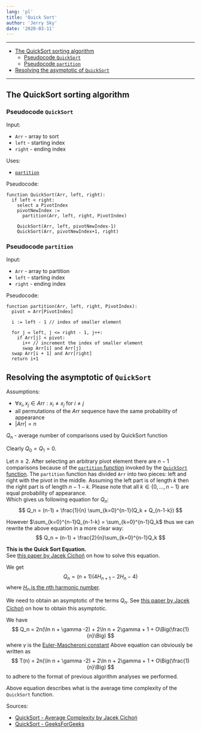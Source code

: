 ```yaml
---
lang: 'pl'
title: 'Quick Sort'
author: 'Jerry Sky'
date: '2020-03-11'
---
```


---

- [The QuickSort sorting algorithm](#the-quicksort-sorting-algorithm)
    - [Pseudocode `QuickSort`](#pseudocode-quicksort)
    - [Pseudocode `partition`](#pseudocode-partition)
- [Resolving the asymptotic of `QuickSort`](#resolving-the-asymptotic-of-quicksort)

---

## The QuickSort sorting algorithm

### Pseudocode `QuickSort`
Input:
- `Arr` - array to sort
- `left` - starting index
- `right` - ending index

Uses:
- [`partition`](#pseudocode-partition)

Pseudocode:
```
function QuickSort(Arr, left, right):
  if left < right:
    select a PivotIndex
    pivotNewIndex :=
      partition(Arr, left, right, PivotIndex)

    QuickSort(Arr, left, pivotNewIndex-1)
    QuickSort(Arr, pivotNewIndex+1, right)
```

### Pseudocode `partition`
Input:
- `Arr` - array to partition
- `left` - starting index
- `right` - ending index

Pseudocode:
```
function partition(Arr, left, right, PivotIndex):
  pivot = Arr[PivotIndex]

  i := left - 1 // index of smaller element

  for j = left, j <= right - 1, j++:
    if Arr[j] < pivot:
      i++ // increment the index of smaller element
      swap Arr[i] and Arr[j]
  swap Arr[i + 1] and Arr[right]
  return i+1
```

## Resolving the asymptotic of `QuickSort`

Assumptions:
- $\forall x_i,x_j \in Arr : x_i \neq x_j$ for $i\neq j$
- all permutations of the $Arr$ sequence have the same probability of appearance
- $|Arr| = n$

$Q_n$ - average number of comparisons used by QuickSort function

Clearly $Q_0 = Q_1 = 0$.

Let $n \ge 2$. After selecting an arbitrary pivot element there are $n-1$ comparisons because of the [`partition` function](#pseudocode-partition) invoked by the [`QuickSort` function](#pseudocode-quicksort).
The `partition` function has divided `Arr` into two pieces: left and right with the pivot in the middle.
Assuming the left part is of length $k$ then the right part is of length $n-1-k$. Please note that all $k \in \{0,\dots,n-1\}$ are equal probability of appearance.\
Which gives us following equation for $Q_n$:
$$
Q_n = (n-1) + \frac{1}{n} \sum_{k=0}^{n-1}(Q_k + Q_{n-1-k})
$$

However $\sum_{k=0}^{n-1}Q_{n-1-k} = \sum_{k=0}^{n-1}Q_k$ thus we can rewrite the above equation in a more clear way:
$$
Q_n = (n-1) + \frac{2}{n}\sum_{k=0}^{n-1}Q_k
$$

**This is the Quick Sort Equation.**\
See [this paper by Jacek Cichoń][cichoń] on how to solve this equation.

We get
$$
Q_n = (n+1) (4H_{n+1} - 2H_n -4)
$$
where [$H_n$ is the $n$th harmonic number](https://en.wikipedia.org/wiki/Harmonic_number).

We need to obtain an asymptotic of the terms $Q_n$. See [this paper by Jacek Cichoń][cichoń] on how to obtain this asymptotic.

We have
$$
Q_n = 2n(\ln n + \gamma -2) + 2\ln n + 2\gamma + 1 + O\Big(\frac{1}{n}\Big)
$$
where $\gamma$ is the [Euler-Mascheroni constant](https://en.wikipedia.org/wiki/Euler%E2%80%93Mascheroni_constant)
Above equation can obviously be written as
$$
T(n) = 2n(\ln n + \gamma -2) + 2\ln n + 2\gamma + 1 + O\Big(\frac{1}{n}\Big)
$$
to adhere to the format of previous algorithm analyses we performed.

Above equation describes what is the average time complexity of the `QuickSort` function.

Sources:
- [QuickSort - Average Complexity by Jacek Cichoń][cichoń]
- [QuickSort - GeeksForGeeks][geeks]

[cichoń]: https://cs.pwr.edu.pl/cichon/Math/QSortAvg.pdf
[geeks]: https://www.geeksforgeeks.org/quick-sort/

